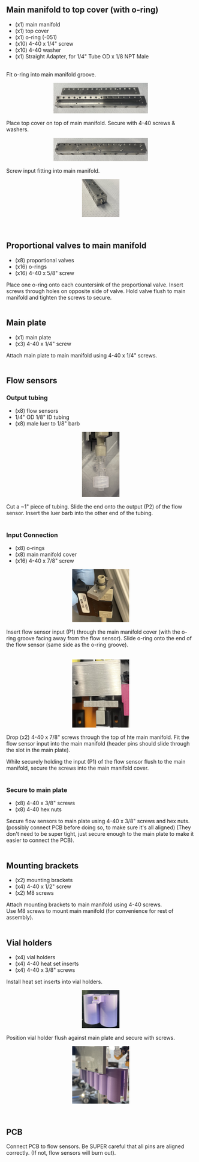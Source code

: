 ## Main manifold to top cover (with o-ring)

- (x1) main manifold
- (x1) top cover
- (x1) o-ring (-051)
- (x10) 4-40 x 1/4" screw
- (x10) 4-40 washer
- (x1) Straight Adapter, for 1/4" Tube OD x 1/8 NPT Male

<br>
Fit o-ring into main manifold groove.

<br>
<p align="center"><img src="images/images_assembly/main_manifold_01.jpg" width="50%"></p>
Place top cover on top of main manifold. Secure with 4-40 screws & washers.  

<br>
<p align="center"><img src="images/images_assembly/main_manifold_02.jpg" width="50%"></p>
Screw input fitting into main manifold.

<br>
<p align="center"><img src="images/images_assembly/main_manifold_03.jpg" width="20%"></p>
<br>

## Proportional valves to main manifold

- (x8) proportional valves
- (x16) o-rings
- (x16) 4-40 x 5/8" screw

Place one o-ring onto each countersink of the proportional valve. Insert screws through holes on opposite side of valve. Hold valve flush to main manifold and tighten the screws to secure.  
<br>

## Main plate

- (x1) main plate
- (x3) 4-40 x 1/4" screw

Attach main plate to main manifold using 4-40 x 1/4" screws.  
<br>

## Flow sensors

### Output tubing
- (x8) flow sensors
- 1/4" OD 1/8" ID tubing
- (x8) male luer to 1/8" barb

<p align="center"><img src="images/images_assembly/flow_sensor_01.jpg" width="20%"></p>

Cut a ~1" piece of tubing. Slide the end onto the output (P2) of the flow sensor. Insert the luer barb into the other end of the tubing.  
<br>

### Input Connection
- (x8) o-rings
- (x8) main manifold cover
- (x16) 4-40 x 7/8" screw

<p align="center"><img src="images/images_assembly/flow_sensor_02.jpg" width="30%"></p>

Insert flow sensor input (P1) through the main manifold cover (with the o-ring groove facing away from the flow sensor). Slide o-ring onto the end of the flow sensor (same side as the o-ring groove).  
<br>

<p align="center"><img src="images/images_assembly/flow_sensor_03.jpg" width=30%></p>

Drop (x2) 4-40 x 7/8" screws through the top of hte main manifold. Fit the flow sensor input into the main manifold (header pins should slide through the slot in the main plate).  

While securely holding the input (P1) of the flow sensor flush to the main manifold, secure the screws into the main manifold cover.  
<br>

### Secure to main plate

- (x8) 4-40 x 3/8" screws
- (x8) 4-40 hex nuts

Secure flow sensors to main plate using 4-40 x 3/8" screws and hex nuts. (possibly connect PCB before doing so, to make sure it's all aligned) (They don't need to be super tight, just secure enough to the main plate to make it easier to connect the PCB).  
<br>

## Mounting brackets

- (x2) mounting brackets
- (x4) 4-40 x 1/2" screw
- (x2) M8 screws

Attach mounting brackets to main manifold using 4-40 screws.  
Use M8 screws to mount main manifold (for convenience for rest of assembly).  
<br>

## Vial holders

- (x4) vial holders
- (x4) 4-40 heat set inserts
- (x4) 4-40 x 3/8" screws

Install heat set inserts into vial holders.  
<p align="center"><img src="images/images_assembly/vial_holder_01.jpg" width="20%"></p>

Position vial holder flush against main plate and secure with screws.  
<p align="center"><img src="images/images_assembly/vial_holder_02.jpg" width="30%"></p>
<br>

## PCB

Connect PCB to flow sensors. Be SUPER careful that all pins are aligned correctly. (If not, flow sensors will burn out).  